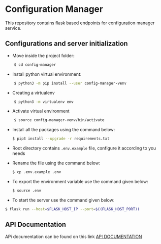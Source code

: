 # Configuration Manager
This repository contains flask based endpoints for configuration manager service.

## Configurations and server initialization

* Move inside the project folder:
```bash
    $ cd config-manager
```

* Install python virtual environment:

```bash
    $ python3 -m pip install --user config-manager-venv
```

* Creating a virtualenv
```bash
    $ python3 -m virtualenv env
```

* Activate virtual environment
```bash
    $ source config-manager-venv/bin/activate
```

* Install all the packages using the command below:
  ```bash
  $ pip3 install --upgrade -r requirements.txt
  ```
* Root directory contains `.env.example` file, configure it according to you needs
* Rename the file using the command below:
  ```bash
  $ cp .env.example .env
  ```
* To export the environment variable use the command given below:
  ```bash
  $ source .env
  ```

* To start the server use the command given below:

```bash
$ flask run --host=$FLASK_HOST_IP --port=$((FLASK_HOST_PORT))
```

## API Documentation

APi documentation can be found on this link [API DOCUMENTATION](https://documenter.getpostman.com/view/5856653/RzZAixnE)



